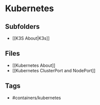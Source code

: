 # Kubernetes

## Subfolders
- [[K3S About|K3s]]
## Files
- [[Kubernetes About]]
- [[Kubernetes ClusterPort and NodePort]]

## Tags
- #containers/kubernetes
